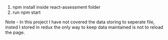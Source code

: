 1. npm install inside react-assessment folder
2. run npm start

Note - In this project I have not covered the data storing to seperate file, insted I stored in redux the only way to keep data maintained is not to reload the page.